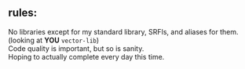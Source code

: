 ## rules:
No libraries except for my standard library, SRFIs, and aliases for them. 
(looking at **YOU** `vector-lib`)  
Code quality is important, but so is sanity.  
Hoping to actually complete every day this time.
